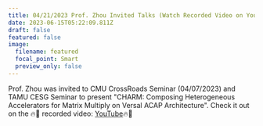 ```yaml
---
title: 04/21/2023 Prof. Zhou Invited Talks (Watch Recorded Video on YouTube!)
date: 2023-06-15T05:22:09.811Z
draft: false
featured: false
image:
  filename: featured
  focal_point: Smart
  preview_only: false
---
```

Prof. Zhou was invited to CMU CrossRoads Seminar (04/07/2023) and TAMU CESG Seminar to present "CHARM: Composing Heterogeneous Accelerators for Matrix Multiply on Versal ACAP Architecture". Check it out on the 🔥📣 recorded video: [YouTube](https://youtu.be/Hl__s5WqSZA)🔥📣

